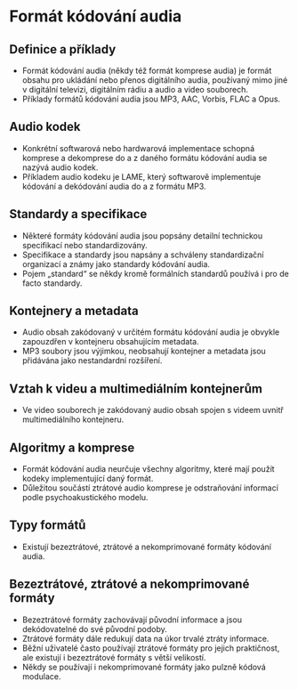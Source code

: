 # Formát kódování audia

## **Definice a příklady**

   - Formát kódování audia (někdy též formát komprese audia) je formát obsahu pro ukládání nebo přenos digitálního audia, používaný mimo jiné v digitální televizi, digitálním rádiu a audio a video souborech.
   - Příklady formátů kódování audia jsou MP3, AAC, Vorbis, FLAC a Opus.

## **Audio kodek**

   - Konkrétní softwarová nebo hardwarová implementace schopná komprese a dekomprese do a z daného formátu kódování audia se nazývá audio kodek.
   - Příkladem audio kodeku je LAME, který softwarově implementuje kódování a dekódování audia do a z formátu MP3.

## **Standardy a specifikace**

   - Některé formáty kódování audia jsou popsány detailní technickou specifikací nebo standardizovány.
   - Specifikace a standardy jsou napsány a schváleny standardizační organizací a známy jako standardy kódování audia.
   - Pojem „standard“ se někdy kromě formálních standardů používá i pro de facto standardy.

## **Kontejnery a metadata**

   - Audio obsah zakódovaný v určitém formátu kódování audia je obvykle zapouzdřen v kontejneru obsahujícím metadata.
   - MP3 soubory jsou výjimkou, neobsahují kontejner a metadata jsou přidávána jako nestandardní rozšíření.

## **Vztah k videu a multimediálním kontejnerům**

   - Ve video souborech je zakódovaný audio obsah spojen s videem uvnitř multimediálního kontejneru.

## **Algoritmy a komprese**

   - Formát kódování audia neurčuje všechny algoritmy, které mají použít kodeky implementující daný formát.
   - Důležitou součástí ztrátové audio komprese je odstraňování informací podle psychoakustického modelu.

## **Typy formátů**

   - Existují bezeztrátové, ztrátové a nekomprimované formáty kódování audia.

## **Bezeztrátové, ztrátové a nekomprimované formáty**

   - Bezeztrátové formáty zachovávají původní informace a jsou dekódovatelné do své původní podoby.
   - Ztrátové formáty dále redukují data na úkor trvalé ztráty informace.
   - Běžní uživatelé často používají ztrátové formáty pro jejich praktičnost, ale existují i bezeztrátové formáty s větší velikostí.
   - Někdy se používají i nekomprimované formáty jako pulzně kódová modulace.